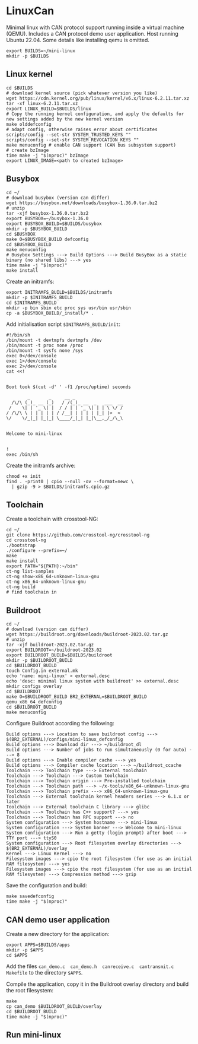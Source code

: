 # LinuxCan
Minimal linux with CAN protocol support running inside a virtual machine (QEMU). Includes a CAN protocol demo user application. Host running Ubuntu 22.04.
Some details like installing qemu is omitted.

```
export BUILDS=~/mini-linux
mkdir -p $BUILDS
```

## Linux kernel
```
cd $BUILDS
# download kernel source (pick whatever version you like)
wget https://cdn.kernel.org/pub/linux/kernel/v6.x/linux-6.2.11.tar.xz
tar -xf linux-6.2.11.tar.xz
export LINUX_BUILD=$BUILDS/linux
# Copy the running kernel configuration, and apply the defaults for new settings added by the new kernel version
make olddefconfig
# adapt config, otherwise raises error about certificates 
scripts/config --set-str SYSTEM_TRUSTED_KEYS ""
scripts/config --set-str SYSTEM_REVOCATION_KEYS ""
make menuconfig # enable CAN support (CAN bus subsystem support)
# create bzImage
time make -j "$(nproc)" bzImage
export LINUX_IMAGE=<path to created bzImage>
```

## Busybox
```
cd ~/
# download busybox (version can differ)
wget https://busybox.net/downloads/busybox-1.36.0.tar.bz2
# unzip
tar -xjf busybox-1.36.0.tar.bz2
export BUSYBOX=~/busybox-1.36.0
export BUSYBOX_BUILD=$BUILDS/busybox
mkdir -p $BUSYBOX_BUILD
cd $BUSYBOX
make O=$BUSYBOX_BUILD defconfig
cd $BUSYBOX_BUILD
make menuconfig
# Busybox Settings ---> Build Options ---> Build BusyBox as a static binary (no shared libs) ---> yes
time make -j "$(nproc)"
make install
```

Create an initramfs:
```
export INITRAMFS_BUILD=$BUILDS/initramfs
mkdir -p $INITRAMFS_BUILD
cd $INITRAMFS_BUILD
mkdir -p bin sbin etc proc sys usr/bin usr/sbin
cp -a $BUSYBOX_BUILD/_install/* .
```
Add initialisation script `$INITRAMFS_BUILD/init`:
```
#!/bin/sh
/bin/mount -t devtmpfs devtmpfs /dev
/bin/mount -t proc none /proc
/bin/mount -t sysfs none /sys
exec 0</dev/console
exec 1>/dev/console
exec 2>/dev/console
cat <<!


Boot took $(cut -d' ' -f1 /proc/uptime) seconds

        _       _     __ _                  
  /\/\ (_)_ __ (_)   / /(_)_ __  _   ___  __
 /    \| | '_ \| |  / / | | '_ \| | | \ \/ /
/ /\/\ \ | | | | | / /__| | | | | |_| |>  < 
\/    \/_|_| |_|_| \____/_|_| |_|\__,_/_/\_\ 


Welcome to mini-linux


!
exec /bin/sh
```

Create the initramfs archive:
```
chmod +x init
find . -print0 | cpio --null -ov --format=newc \
  | gzip -9 > $BUILDS/initramfs.cpio.gz
```

## Toolchain
Create a toolchain with crosstool-NG:
```
cd ~/
git clone https://github.com/crosstool-ng/crosstool-ng
cd crosstool-ng
./bootstrap
./configure --prefix=~/
make
make install
export PATH="${PATH}:~/bin"
ct-ng list-samples
ct-ng show-x86_64-unknown-linux-gnu
ct-ng x86_64-unknown-linux-gnu
ct-ng build
# find toolchain in 
```

## Buildroot
```
cd ~/
# download (version can differ)
wget https://buildroot.org/downloads/buildroot-2023.02.tar.gz
# unzip
tar -xjf buildroot-2023.02.tar.gz
export BUILDROOT=~/buildroot-2023.02
export BUILDROOT_BUILD=$BUILDS/buildroot
mkdir -p $BUILDROOT_BUILD
cd $BUILDROOT_BUILD
touch Config.in external.mk
echo 'name: mini-linux' > external.desc
echo 'desc: minimal linux system with buildroot' >> external.desc
mkdir configs overlay
cd $BUILDROOT
make O=$BUILDROOT_BUILD BR2_EXTERNAL=$BUILDROOT_BUILD qemu_x86_64_defconfig
cd $BUILDROOT_BUILD
make menuconfig
```

Configure Buildroot according the following:
```
Build options ---> Location to save buildroot config ---> $(BR2_EXTERNAL)/configs/mini-linux_defconfig
Build options ---> Download dir ---> ~/buildroot_dl
Build options ---> Number of jobs to run simultaneously (0 for auto) ---> 8
Build options ---> Enable compiler cache ---> yes
Build options ---> Compiler cache location ---> ~/buildroot_ccache
Toolchain ---> Toolchain type ---> External toolchain
Toolchain ---> Toolchain ---> Custom toolchain
Toolchain ---> Toolchain origin ---> Pre-installed toolchain
Toolchain ---> Toolchain path ---> ~/x-tools/x86_64-unknown-linux-gnu
Toolchain ---> Toolchain prefix ---> x86_64-unknown-linux-gnu
Toolchain ---> External toolchain kernel headers series ---> 6.1.x or later
Toolchain ---> External toolchain C library ---> glibc
Toolchain ---> Toolchain has C++ support? ---> yes
Toolchain ---> Toolchain has RPC support ---> no
System configuration ---> System hostname ---> mini-linux
System configuration ---> System banner ---> Welcome to mini-linux
System configuration ---> Run a getty (login prompt) after boot ---> TTY port ---> ttyS0
System configuration ---> Root filesystem overlay directories ---> $(BR2_EXTERNAL)/overlay
Kernel ---> Linux Kernel ---> no
Filesystem images ---> cpio the root filesystem (for use as an initial RAM filesystem) ---> yes
Filesystem images ---> cpio the root filesystem (for use as an initial RAM filesystem) ---> Compression method ---> gzip
```

Save the configuration and build:
```
make savedefconfig
time make -j "$(nproc)"
```

## CAN demo user application
Create a new directory for the application:
```
export APPS=$BUILDS/apps
mkdir -p $APPS
cd $APPS
```
Add the files `can_demo.c  can_demo.h  canreceive.c  cantransmit.c  Makefile` to the directory `$APPS`.

Compile the application, copy it in the Buildroot overlay directory and build the root filesystem:
```
make
cp can_demo $BUILDROOT_BUILD/overlay
cd $BUILDROOT_BUILD
time make -j "$(nproc)"
```

## Run mini-linux
```

```
